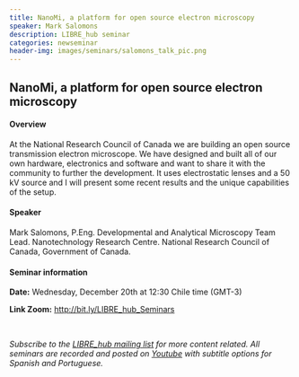 ```yaml
---
title: NanoMi, a platform for open source electron microscopy
speaker: Mark Salomons
description: LIBRE_hub seminar
categories: newseminar
header-img: images/seminars/salomons_talk_pic.png
---
```


## NanoMi, a platform for open source electron microscopy

<!--
<br>

<div class="thumbnail-container">
  <a href="https://youtu.be/r8W94meIDZg">
    <img class="thumbnail" src="http://img.youtube.com/vi/r8W94meIDZg/0.jpg" alt="Joseba_Alonso">
    <div class="overlay">
      <span class="text">Watch video</span>
    </div>
  </a>
</div>
-->

#### Overview
At the National Research Council of Canada we are building an open source transmission electron microscope. We have designed and built all of our own hardware, electronics and software and want to share it with the community to further the development. It uses electrostatic lenses and a 50 kV source and I will present some recent results and the unique capabilities of the setup.

#### Speaker
Mark Salomons, P.Eng. Developmental and Analytical Microscopy Team Lead. Nanotechnology Research Centre. National Research Council of Canada, Government of Canada.

#### Seminar information

**Date:** Wednesday, December 20th at 12:30 Chile time (GMT-3)

**Link Zoom:** http://bit.ly/LIBRE_hub_Seminars

<br>

*Subscribe to the [LIBRE_hub mailing list](https://mailchi.mp/2efa11be3d6b/libre_hub) for more content related. All seminars are recorded and posted on [Youtube](https://www.youtube.com/channel/UCKaffupDA8KKrDE0rd668Xw) with subtitle options for Spanish and Portuguese.*
